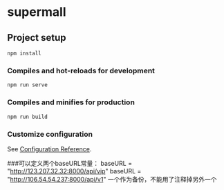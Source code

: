 # supermall

## Project setup
```
npm install
```

### Compiles and hot-reloads for development
```
npm run serve
```

### Compiles and minifies for production
```
npm run build
```

### Customize configuration
See [Configuration Reference](https://cli.vuejs.org/config/).


###可以定义两个baseURL常量：
baseURL = "http://123.207.32.32:8000/api/vip"
baseURL = "http://106.54.54.237:8000/api/v1"
一个作为备份，不能用了注释掉另外一个
